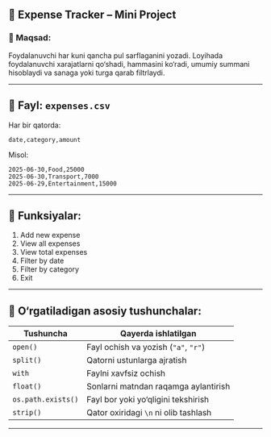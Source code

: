 ## 💼 Expense Tracker – Mini Project

### 🎯 Maqsad:

Foydalanuvchi har kuni qancha pul sarflaganini yozadi. Loyihada foydalanuvchi xarajatlarni qo‘shadi, hammasini ko‘radi, umumiy summani hisoblaydi va sanaga yoki turga qarab filtrlaydi.

---

## 📁 Fayl: `expenses.csv`

Har bir qatorda:

```
date,category,amount
```

Misol:

```
2025-06-30,Food,25000
2025-06-30,Transport,7000
2025-06-29,Entertainment,15000
```

---

## 🧭 Funksiyalar:

1. Add new expense
2. View all expenses
3. View total expenses
4. Filter by date
5. Filter by category
6. Exit

---

## 🧠 O‘rgatiladigan asosiy tushunchalar:

| Tushuncha          | Qayerda ishlatilgan                   |
| ------------------ | ------------------------------------- |
| `open()`           | Fayl ochish va yozish (`"a"`, `"r"`)  |
| `split()`          | Qatorni ustunlarga ajratish           |
| `with`             | Faylni xavfsiz ochish                 |
| `float()`          | Sonlarni matndan raqamga aylantirish  |
| `os.path.exists()` | Fayl bor yoki yo‘qligini tekshirish   |
| `strip()`          | Qator oxiridagi `\n` ni olib tashlash |

---
